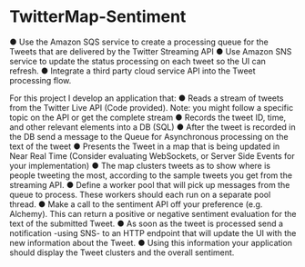 # TwitterMap-Sentiment
●	Use the Amazon SQS service to create a processing queue for the Tweets that are delivered by the Twitter Streaming API
●	Use Amazon SNS service to update the status processing on each tweet so the UI can refresh.
●	Integrate a third party cloud service API into the Tweet processing flow.

For this project I develop an application that:
●	Reads a stream of tweets from the Twitter Live API (Code provided). Note: you might follow a specific topic on the API or get the complete stream
●	Records the tweet ID, time, and other relevant elements into a DB (SQL)
●	After the tweet is recorded in the DB send a message to the Queue for Asynchronous processing on the text of the tweet 
●	Presents the Tweet in a map that is being updated in Near Real Time (Consider evaluating WebSockets, or Server Side Events for your implementation)
●	The map clusters tweets as to show where is people tweeting the most, according to the sample tweets you get from the streaming API.
●	Define a worker pool that will pick up messages from the queue to process. These workers should each run on a separate pool thread.
●	Make a call to the sentiment API off your preference (e.g. Alchemy). This can return a positive or negative sentiment evaluation for the text of the submitted Tweet. 
●	As soon as the tweet is processed send a notification -using SNS- to an HTTP endpoint that will update the UI with the new information about the Tweet. 
●	Using this information your application should display the Tweet clusters and the overall sentiment. 

